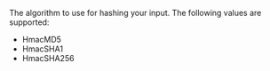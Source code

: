 The algorithm to use for hashing your input. The following values are supported:

* HmacMD5
* HmacSHA1
* HmacSHA256
